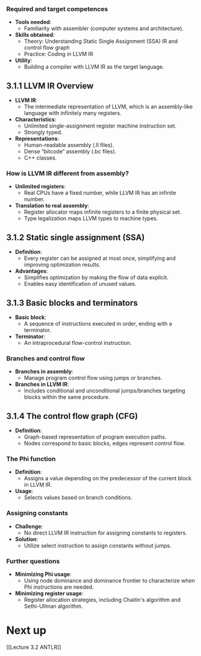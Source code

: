 ### Required and target competences
- **Tools needed**:
  - Familiarity with assembler (computer systems and architecture).
- **Skills obtained**:
  - Theory: Understanding Static Single Assignment (SSA) IR and control flow graph
  - Practice: Coding in LLVM IR
- **Utility**:
  - Building a compiler with LLVM IR as the target language.
## 3.1.1 LLVM IR Overview
- **LLVM IR**: 
  - The intermediate representation of LLVM, which is an assembly-like language with infinitely many registers.
- **Characteristics**:
  - Unlimited single-assignment register machine instruction set.
  - Strongly typed.
- **Representations**:
  - Human-readable assembly (.ll files).
  - Dense “bitcode” assembly (.bc files).
  - C++ classes.
### How is LLVM IR different from assembly?
- **Unlimited registers**:
  - Real CPUs have a fixed number, while LLVM IR has an infinite number.
- **Translation to real assembly**:
  - Register allocator maps infinite registers to a finite physical set.
  - Type legalization maps LLVM types to machine types.
## 3.1.2 Static single assignment (SSA)
- **Definition**:
  - Every register can be assigned at most once, simplifying and improving optimization results.
- **Advantages**:
  - Simplifies optimization by making the flow of data explicit.
  - Enables easy identification of unused values.
## 3.1.3 Basic blocks and terminators
- **Basic block**: 
  - A sequence of instructions executed in order, ending with a terminator.
- **Terminator**: 
  - An intraprocedural flow-control instruction.  
### Branches and control flow
- **Branches in assembly**:
  - Manage program control flow using jumps or branches.
- **Branches in LLVM IR**:
  - Includes conditional and unconditional jumps/branches targeting blocks within the same procedure.
## 3.1.4 The control flow graph (CFG)
- **Definition**:
  - Graph-based representation of program execution paths.
  - Nodes correspond to basic blocks, edges represent control flow.
### The Phi function
- **Definition**:
  - Assigns a value depending on the predecessor of the current block in LLVM IR.
- **Usage**:
  - Selects values based on branch conditions.
### Assigning constants
- **Challenge**:
  - No direct LLVM IR instruction for assigning constants to registers.
- **Solution**:
  - Utilize select instruction to assign constants without jumps.
### Further questions
- **Minimizing Phi usage**:
  - Using node dominance and dominance frontier to characterize when Phi instructions are needed.
- **Minimizing register usage**:
  - Register allocation strategies, including Chaitin's algorithm and Sethi-Ullman algorithm.

# Next up
[[Lecture 3.2 ANTLR]]
